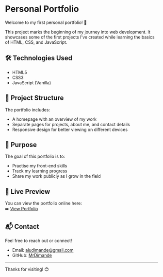 # Personal Portfolio

Welcome to my first personal portfolio! 👋

This project marks the beginning of my journey into web development. It showcases some of the first projects I’ve created while learning the basics of HTML, CSS, and JavaScript.

## 🛠️ Technologies Used

- HTML5
- CSS3
- JavaScript (Vanilla)

## 📂 Project Structure

The portfolio includes:

- A homepage with an overview of my work
- Separate pages for projects, about me, and contact details
- Responsive design for better viewing on different devices

## 🎯 Purpose

The goal of this portfolio is to:

- Practise my front-end skills
- Track my learning progress
- Share my work publicly as I grow in the field

## 🚀 Live Preview

You can view the portfolio online here:  
➡️ [View Portfolio](https://mrdimande.github.io/portfolio-mrdimande/)

## 📬 Contact

Feel free to reach out or connect!

- Email: aludimande@gmail.com
- GitHub: [MrDimande](https://github.com/MrDimande)

---

Thanks for visiting! 😊
